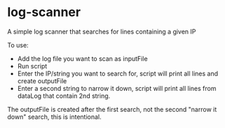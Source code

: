 # log-scanner
A simple log scanner that searches for lines containing a given IP

To use:
- Add the log file you want to scan as inputFile
- Run script
- Enter the IP/string you want to search for, script will print all lines and create outputFile
- Enter a second string to narrow it down, script will print all lines from dataLog that contain 2nd string.

The outputFile is created after the first search, not the second "narrow it down" search, this is intentional.
